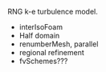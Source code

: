 RNG k-e turbulence model.
* interIsoFoam
* Half domain
* renumberMesh, parallel
* regional refinement
* fvSchemes???
